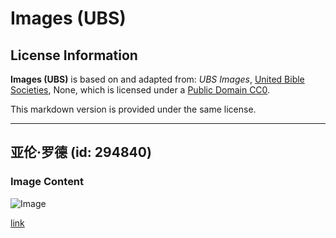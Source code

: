 # Images (UBS)

## License Information

**Images (UBS)** is based on and adapted from: _UBS Images_, [United Bible Societies](https://unitedbiblesocieties.org/), None, which is licensed under a [Public Domain CC0](https://creativecommons.org/public-domain/cc0/).

This markdown version is provided under the same license.



--------------------------------

## 亚伦·罗德 (id: 294840)

### Image Content

![Image](https://cdn.aquifer.bible/aquifer-content/resources/Media/WEB-0001_aaron_rod.jpg)

[link](https://cdn.aquifer.bible/aquifer-content/resources/Media/WEB-0001_aaron_rod.jpg)


